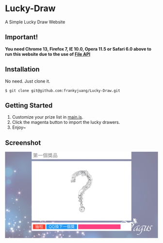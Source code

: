 # Lucky-Draw
A Simple Lucky Draw Website

## Important!
__You need Chrome 13, Firefox 7, IE 10.0, Opera 11.5 or Safari 6.0 above to run this website due to the use of [File API](http://www.w3.org/TR/FileAPI/)__

## Installation
No need. Just clone it.
```
$ git clone git@github.com:frankyjuang/Lucky-Draw.git
```

## Getting Started
1. Customize your prize list in [main.js](blob/master/js/main.js).
2. Click the magenta button to import the lucky drawers.
3. Enjoy~

## Screenshot
![Main Screenshot](img/screenshot.png)
